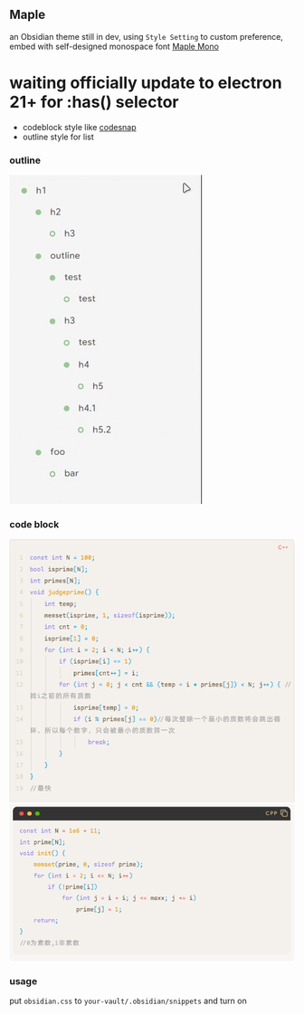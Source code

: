 ## Maple

an Obsidian theme still in dev, using `Style Setting` to custom preference, embed with self-designed monospace font [Maple Mono](https://github.com/subframe7536/Maple-font)

# **waiting officially update to electron 21+ for :has() selector**

- codeblock style like [codesnap](https://github.com/kufii/CodeSnap)
- outline style for list

### outline

![](./img/%E5%A4%A7%E7%BA%B2.gif)

### code block

![](img/code_line.png)
![](img/code_header.png)

### usage

put `obsidian.css` to `your-vault/.obsidian/snippets` and turn on
